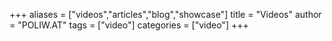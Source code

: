 +++
aliases = ["videos","articles","blog","showcase"]
title = "Videos"
author = "POLIW.AT"
tags = ["video"]
categories = ["video"]
+++
